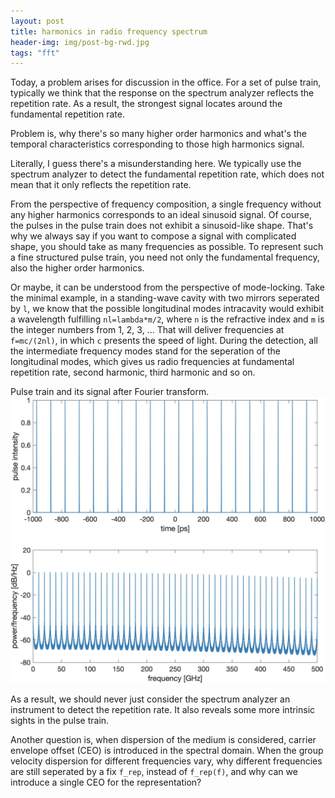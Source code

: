```yaml
---
layout: post
title: harmonics in radio frequency spectrum
header-img: img/post-bg-rwd.jpg
tags: "fft"
---
```


Today, a problem arises for discussion in the office. For a set of pulse train, typically we think that the response on the spectrum analyzer reflects the repetition rate. As a result, the strongest signal locates around the fundamental repetition rate.

Problem is, why there's so many higher order harmonics and what's the temporal characteristics corresponding to those high harmonics signal.

Literally, I guess there's a misunderstanding here. We typically use the spectrum analyzer to detect the fundamental repetition rate, which does not mean that it only reflects the repetition rate.

From the perspective of frequency composition, a single frequency without any higher harmonics corresponds to an ideal sinusoid signal. Of course, the pulses in the pulse train does not exhibit a sinusoid-like shape. That's why we always say if you want to compose a signal with complicated shape, you should take as many frequencies as possible. To represent such a fine structured pulse train, you need not only the fundamental frequency, also the higher order harmonics.

Or maybe, it can be understood from the perspective of mode-locking. Take the minimal example, in a standing-wave cavity with two mirrors seperated by `l`, we know that the possible longitudinal modes intracavity would exhibit a wavelength fulfilling `nl=lambda*m/2`, where `n` is the refractive index and `m` is the integer numbers from 1, 2, 3, ... That will deliver frequencies at `f=mc/(2nl)`, in which `c` presents the speed of light. During the detection, all the intermediate frequency modes stand for the seperation of the longitudinal modes, which gives us radio frequencies at fundamental repetition rate, second harmonic, third harmonic and so on.


Pulse train and its signal after Fourier transform.
![image](/img/spectrumAnalyzer.jpg)

As a result, we should never just consider the spectrum analyzer an instrument to detect the repetition rate. It also reveals some more intrinsic sights in the pulse train.

Another question is, when dispersion of the medium is considered, carrier envelope offset (CEO) is introduced in the spectral domain. When the group velocity dispersion for different frequencies vary, why different frequencies are still seperated by a fix `f_rep`, instead of `f_rep(f)`, and why can we introduce a single CEO for the representation?

